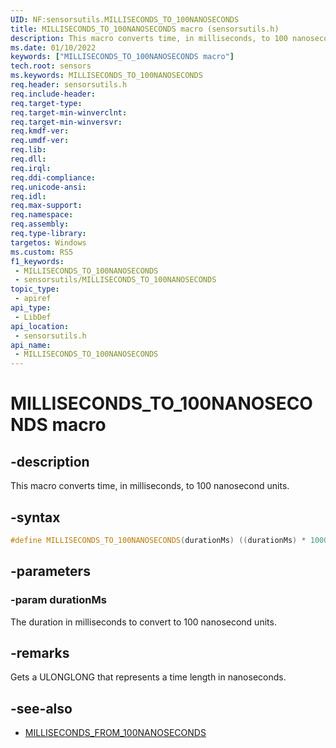 ```yaml
---
UID: NF:sensorsutils.MILLISECONDS_TO_100NANOSECONDS
title: MILLISECONDS_TO_100NANOSECONDS macro (sensorsutils.h)
description: This macro converts time, in milliseconds, to 100 nanosecond units.
ms.date: 01/10/2022
keywords: ["MILLISECONDS_TO_100NANOSECONDS macro"]
tech.root: sensors
ms.keywords: MILLISECONDS_TO_100NANOSECONDS
req.header: sensorsutils.h
req.include-header: 
req.target-type: 
req.target-min-winverclnt: 
req.target-min-winversvr: 
req.kmdf-ver: 
req.umdf-ver: 
req.lib: 
req.dll: 
req.irql: 
req.ddi-compliance: 
req.unicode-ansi: 
req.idl: 
req.max-support: 
req.namespace: 
req.assembly: 
req.type-library: 
targetos: Windows
ms.custom: RS5
f1_keywords:
 - MILLISECONDS_TO_100NANOSECONDS
 - sensorsutils/MILLISECONDS_TO_100NANOSECONDS
topic_type:
 - apiref
api_type:
 - LibDef
api_location:
 - sensorsutils.h
api_name:
 - MILLISECONDS_TO_100NANOSECONDS
---
```


# MILLISECONDS_TO_100NANOSECONDS macro

## -description

This macro converts time, in milliseconds, to 100 nanosecond units.

## -syntax

```cpp
#define MILLISECONDS_TO_100NANOSECONDS(durationMs) ((durationMs) * 1000 * 10)
```

## -parameters

### -param durationMs

The duration in milliseconds to convert to 100 nanosecond units.

## -remarks

Gets a ULONGLONG that represents a time length in nanoseconds.

## -see-also

- [MILLISECONDS_FROM_100NANOSECONDS](nf-sensorsutils-milliseconds_from_100nanoseconds.md)
